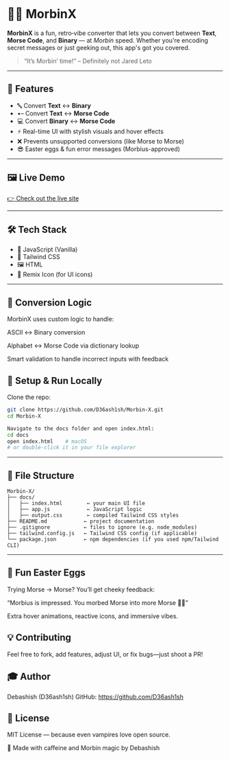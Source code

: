 # 🧛‍♂️ MorbinX

**MorbinX** is a fun, retro‑vibe converter that lets you convert between **Text**, **Morse Code**, and **Binary** — at *Morbin* speed. Whether you're encoding secret messages or just geeking out, this app's got you covered.

> “It’s Morbin’ time!” – Definitely not Jared Leto

---

## 🚀 Features

- 🔤 Convert **Text** ↔ **Binary**
- •– Convert **Text** ↔ **Morse Code**
- 💻 Convert **Binary** ↔ **Morse Code**
- ⚡ Real-time UI with stylish visuals and hover effects
- ❌ Prevents unsupported conversions (like Morse to Morse)
- 😎 Easter eggs & fun error messages (Morbius-approved)

---

## 🖼️ Live Demo

[👉 Check out the live site](https://d36ash1sh.github.io/Morbin-X/)

---

## 🛠️ Tech Stack

- 🧠 JavaScript (Vanilla)
- 🎨 Tailwind CSS
- 🖼️ HTML
- 🎯 Remix Icon (for UI icons)

---

## 🤖 Conversion Logic

MorbinX uses custom logic to handle:

ASCII ↔ Binary conversion

Alphabet ↔ Morse Code via dictionary lookup

Smart validation to handle incorrect inputs with feedback


## 🧪 Setup & Run Locally
   Clone the repo:
   ```bash
   git clone https://github.com/D36ash1sh/Morbin‑X.git
   cd Morbin‑X

   Navigate to the docs folder and open index.html:
   cd docs
   open index.html    # macOS
   # or double-click it in your file explorer
   ```
---

## 📁 File Structure
```
Morbin‑X/
├── docs/
│   ├── index.html        ← your main UI file
│   ├── app.js            ← JavaScript logic
│   ├── output.css        ← compiled Tailwind CSS styles
├── README.md            ← project documentation
├── .gitignore           ← files to ignore (e.g. node_modules)
├── tailwind.config.js   ← Tailwind CSS config (if applicable)
└── package.json         ← npm dependencies (if you used npm/Tailwind CLI)
```
---

## 🧛 Fun Easter Eggs
Trying Morse → Morse? 
You’ll get cheeky feedback:

“Morbius is impressed. You morbed Morse into more Morse 🧛‍♂️”

Extra hover animations, reactive icons, and immersive vibes.

## 💡 Contributing
Feel free to fork, add features, adjust UI, or fix bugs—just shoot a PR!

## 🎓 Author
Debashish (D36ash1sh)
GitHub: https://github.com/D36ash1sh


## 📝 License
MIT License — because even vampires love open source.


🎨 Made with caffeine and Morbin magic by Debashish
